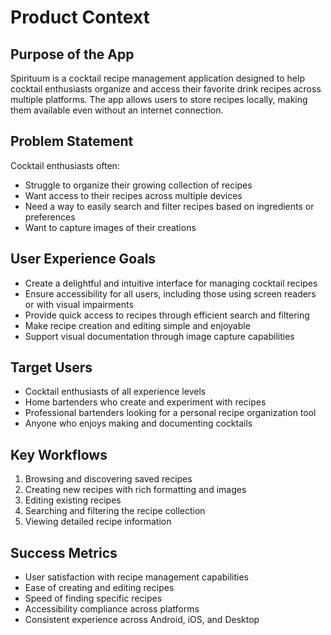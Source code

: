 # Product Context

## Purpose of the App
Spirituum is a cocktail recipe management application designed to help cocktail enthusiasts organize and access their favorite drink recipes across multiple platforms. The app allows users to store recipes locally, making them available even without an internet connection.

## Problem Statement
Cocktail enthusiasts often:
- Struggle to organize their growing collection of recipes
- Want access to their recipes across multiple devices
- Need a way to easily search and filter recipes based on ingredients or preferences
- Want to capture images of their creations

## User Experience Goals
- Create a delightful and intuitive interface for managing cocktail recipes
- Ensure accessibility for all users, including those using screen readers or with visual impairments
- Provide quick access to recipes through efficient search and filtering
- Make recipe creation and editing simple and enjoyable
- Support visual documentation through image capture capabilities

## Target Users
- Cocktail enthusiasts of all experience levels
- Home bartenders who create and experiment with recipes
- Professional bartenders looking for a personal recipe organization tool
- Anyone who enjoys making and documenting cocktails

## Key Workflows
1. Browsing and discovering saved recipes
2. Creating new recipes with rich formatting and images
3. Editing existing recipes
4. Searching and filtering the recipe collection
5. Viewing detailed recipe information

## Success Metrics
- User satisfaction with recipe management capabilities
- Ease of creating and editing recipes
- Speed of finding specific recipes
- Accessibility compliance across platforms
- Consistent experience across Android, iOS, and Desktop
